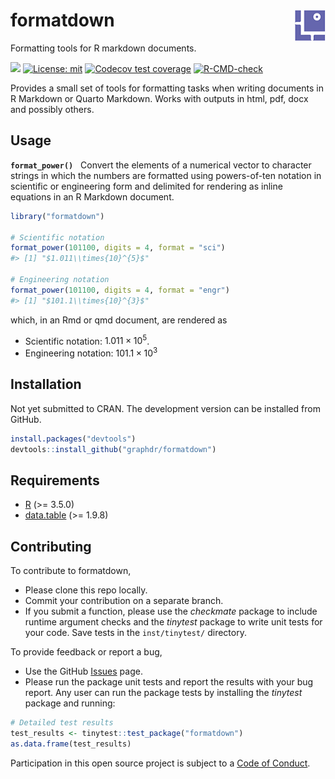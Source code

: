 
<!-- Edit README.Rmd (not README.md) -->

# formatdown <img src="man/figures/logo.png" align="right">

Formatting tools for R markdown documents.

<!-- badges: start -->

[![](https://img.shields.io/badge/lifecycle-experimental-orange.svg)](https://lifecycle.r-lib.org/articles/stages.html#experimental)
[![License:
mit](https://img.shields.io/badge/license-mit-blue.svg)](https://cran.r-project.org/web/licenses/mit)
[![Codecov test
coverage](https://codecov.io/gh/graphdr/formatdown/branch/main/graph/badge.svg)](https://app.codecov.io/gh/graphdr/formatdown?branch=main)
[![R-CMD-check](https://github.com/graphdr/formatdown/actions/workflows/R-CMD-check.yaml/badge.svg)](https://github.com/graphdr/formatdown/actions/workflows/R-CMD-check.yaml)
<!-- badges: end -->

Provides a small set of tools for formatting tasks when writing
documents in R Markdown or Quarto Markdown. Works with outputs in html,
pdf, docx and possibly others.

## Usage

**`format_power()`**   Convert the elements of a numerical vector to
character strings in which the numbers are formatted using powers-of-ten
notation in scientific or engineering form and delimited for rendering
as inline equations in an R Markdown document.

``` r
library("formatdown")

# Scientific notation
format_power(101100, digits = 4, format = "sci")
#> [1] "$1.011\\times{10}^{5}$"

# Engineering notation
format_power(101100, digits = 4, format = "engr")
#> [1] "$101.1\\times{10}^{3}$"
```

which, in an Rmd or qmd document, are rendered as

- Scientific notation: $1.011\times{10}^{5}$.
- Engineering notation: $101.1\times{10}^{3}$

## Installation

Not yet submitted to CRAN. The development version can be installed from
GitHub.

``` r
install.packages("devtools")
devtools::install_github("graphdr/formatdown")
```

## Requirements

- <a href="https://www.r-project.org/" target="_blank">R</a> (\>= 3.5.0)
- <a href="https://rdatatable.gitlab.io/data.table/"
  target="_blank">data.table</a> (\>= 1.9.8)

## Contributing

To contribute to formatdown,

- Please clone this repo locally.  
- Commit your contribution on a separate branch.
- If you submit a function, please use the *checkmate* package to
  include runtime argument checks and the *tinytest* package to write
  unit tests for your code. Save tests in the `inst/tinytest/`
  directory.

To provide feedback or report a bug,

- Use the GitHub <a href="https://github.com/graphdr/formatdown/issues">
  Issues</a> page.
- Please run the package unit tests and report the results with your bug
  report. Any user can run the package tests by installing the
  *tinytest* package and running:

``` r
# Detailed test results
test_results <- tinytest::test_package("formatdown")
as.data.frame(test_results)
```

Participation in this open source project is subject to a [Code of
Conduct](CONDUCT.html).
